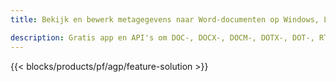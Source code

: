 ```yaml
---
title: Bekijk en bewerk metagegevens naar Word-documenten op Windows, Linux en macOS 

description: Gratis app en API's om DOC-, DOCX-, DOCM-, DOTX-, DOT-, RTF- en ODT-documenteigenschappen te manipuleren
---
```


{{< blocks/products/pf/agp/feature-solution >}} 

